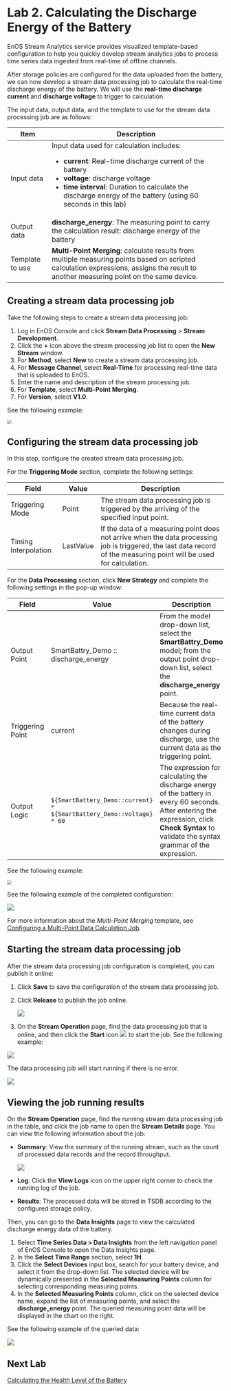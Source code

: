# Lab 2. Calculating the Discharge Energy of the Battery

EnOS Stream Analytics service provides visualized template-based configuration to help you quickly develop stream analytics jobs to process time series data ingested from real-time of offline channels.

After storage policies are configured for the data uploaded from the battery, we can now develop a stream data processing job to calculate the real-time discharge energy of the battery. We will use the **real-time discharge current** and **discharge voltage** to trigger to calculation.

The input data, output data, and the template to use for the stream data processing job are as follows:

| Item        | Description                                                  |
| ----------- | ------------------------------------------------------------ |
| Input data  | Input data used for calculation includes:<ul><li>**current**: Real-time discharge current of the battery</li><li>**voltage**: discharge voltage</li><li>**time interval**: Duration to calculate the discharge energy of the battery (using 60 seconds in this lab)</li></ul> |
| Output data | **discharge_energy**: The measuring point to carry the calculation result: discharge energy of the battery |
| Template to use   | **Multi-Point Merging**: calculate results from multiple measuring points based on scripted calculation expressions, assigns the result to another measuring point on the same device. |




## Creating a stream data processing job

Take the following steps to create a stream data processing job:

1. Log in EnOS Console and click **Stream Data Processing** > **Stream Development**.
2. Click the **+** icon above the stream processing job list to open the **New Stream** window.
3. For **Method**, select **New** to create a stream data processing job.
4. For **Message Channel**, select **Real-Time** for processing real-time data that is uploaded to EnOS.
5. Enter the name and description of the stream processing job.
6. For **Template**, select **Multi-Point Merging**.
7. For **Version**, select **V1.0**.

See the following example:

<img src="media/create_stream.png" style="zoom:60%;" />



## Configuring the stream data processing job

In this step, configure the created stream data processing job.

For the **Triggering Mode** section, complete the following settings:

| Field                | Value     | Description                                                  |
| -------------------- | --------- | ------------------------------------------------------------ |
| Triggering Mode      | Point     | The stream data processing job is triggered by the arriving of the specified input point. |
| Timing Interpolation | LastValue | If the data of a measuring point does not arrive when the data processing job is triggered, the last data record of the measuring point will be used for calculation. |



For the **Data Processing** section, click **New Strategy** and complete the following settings in the pop-up window:

| Field            | Value                                                        | Description                                                  |
| ---------------- | ------------------------------------------------------------ | ------------------------------------------------------------ |
| Output Point     | SmartBattry_Demo :: discharge_energy                         | From the model drop-down list, select the **SmartBattry_Demo** model; from the output point drop-down list, select the **discharge_energy** point. |
| Triggering Point | current                                                      | Because the real-time current data of the battery changes during discharge, use the current data as the triggering point. |
| Output Logic     | ``${SmartBattery_Demo::current} * ${SmartBattery_Demo::voltage} * 60`` | The expression for calculating the discharge energy of the battery in every 60 seconds. After entering the expression, click **Check Syntax** to validate the syntax grammar of the expression. |

See the following example:

<img src="media/stream_statement.png" style="zoom:60%;" />



See the following example of the completed configuration:

![](media/stream_config.png)

For more information about the *Multi-Point Merging* template, see [Configuring a Multi-Point Data Calculation Job](https://support.envisioniot.com/docs/data-asset/en/latest/howto/stream/configuring_multi_point_template.html).



## Starting the stream data processing job

After the stream data processing job configuration is completed, you can publish it online:

1. Click **Save** to save the configuration of the stream data processing job.

2. Click **Release** to publish the job online.

   ![](media/publishing_stream.png)

3. On the **Stream Operation** page, find the data processing job that is online, and then click the **Start** icon ![](media/start_icon.png) to start the job. See the following example:

![](media/starting_stream.png)

The data processing job will start running if there is no error.

![](media/running_stream.png)



## Viewing the job running results

On the **Stream Operation** page, find the running stream data processing job in the table, and click the job name to open the **Stream Details** page. You can view the following information about the job:

- **Summary**: View the summary of the running stream, such as the count of processed data records and the record throughput.

  ![](media/stream_summary.png)

- **Log**: Click the **View Logs** icon on the upper right corner to check the running log of the job.

- **Results**: The processed data will be stored in TSDB according to the configured storage policy.

Then, you can go to the **Data Insights** page to view the calculated discharge energy data of the battery.

1. Select **Time Series Data > Data Insights** from the left navigation panel of EnOS Console to open the Data Insights page.
2. In the **Select Time Range** section, select **1H**.
3. Click the **Select Devices** input box, search for your battery device, and select it from the drop-down list. The selected device will be dynamically presented in the **Selected Measuring Points** column for selecting corresponding measuring points.  
4. In the **Selected Measuring Points** column, click on the selected device name, expand the list of measuring points, and select the **discharge_energy** point. The queried measuring point data will be displayed in the chart on the right.

See the following example of the queried data:

![](media/queried_discharge_energy.png)

## Next Lab

[Calculating the Health Level of the Battery](303-3_calculating_health_level.md)
